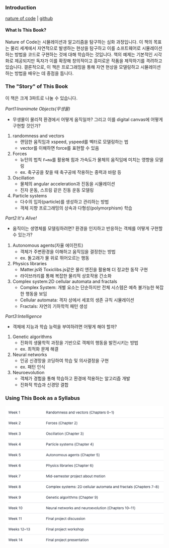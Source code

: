 ### Introduction

[nature of code](https://natureofcode.com/) | [github](https://github.com/nature-of-code/noc-book-2)

#### What Is This Book?

Nature of Code는 시뮬레이션과 알고리즘을 탐구하는 심화 과정입니다.
이 책의 목표는 물리 세계에서 자연적으로 발생하는 현상을 탐구하고 이를 소프트웨어로 시뮬레이션하는 방법을 코드로 구현하는 것에 대해 학습하는 것입니다.
책의 예제는 기본적인 시각화로 제공되지만 독자가 이를 확장해 창의적이고 흥미로운 작품을 제작하기를 격려하고 있습니다.
결론적으로, 이 책은 프로그래밍을 통해 자연 현상을 모델링하고 시뮬레이션하는 방법을 배우는 데 중점을 둡니다.

### The "Story" of This Book

이 책은 크게 3파트로 나눌 수 있습니다.

_Part1:Inanimate Objects(무생물)_

- 무생물이 물리적 환경에서 어떻게 움직일까? 그리고 이를 digital canvas에 어떻게 구현할 것인가?

1. randomness and vectors
   - 랜덤한 움직임과 xspeed, yspeed를 벡터로 모델링하는 법
   - vector를 이해하면 force를 표현할 수 있음
2. Forces
   - 뉴턴의 법칙 `F=ma`를 활용해 힘과 가속도가 물체의 움직임에 미치는 영향을 모델링
   - ex. 축구공을 찾을 때 축구공에 작용하는 중력과 바람 등
3. Oscillation
   - 물체의 angular acceleration과 진동을 시뮬레이션
   - 진자 운동, 스프링 같은 진동 운동 모델링
4. Particle systems
   - 다수의 입자(particle)를 생성하고 관리하는 방법
   - 객체 지향 프로그래밍의 상속과 다형성(polymorphism) 학습

_Part2:It's Alive!_

- 움직이는 생명체를 모델링하려면? 환경을 인지하고 반응하는 객체를 어떻게 구현할 수 있는가?

1. Autonomous agents(자율 에이전트)
   - 객체가 주변환경을 이해하고 움직임을 결정한는 방법
   - ex. 돌고래가 물 위로 뛰어오르는 행동
2. Physics libraries
   - Matter.js와 Toxiclibs.js같은 물리 엔진을 활용해 더 정교한 동작 구현
   - 라이브러리를 통해 복잡한 물리적 상호작용 간소화
3. Complex system:2D cellular automata and fractals
   - Complex System: 개별 요소는 단순하지만 전체 시스템은 예측 불가능한 복잡한 행동을 보임
   - Cellular automata: 격자 상에서 세포의 생존 규칙 시뮬레이션
   - Fractals: 자연의 기하학적 패턴 생성

_Part3:Intelligence_

- 객체에 지능과 학습 능력을 부여하려면 어떻게 해야 할까?

1. Genetic algorithms
   - 진화의 생물학적 과정을 기반으로 객체의 행동을 발전시키는 방법
   - ex. 최적화 문제 해결
2. Neural networks
   - 인공 신경망을 코딩하여 학습 및 의사결정을 구현
   - ex. 패턴 인식
3. Neuroevolution
   - 객체가 경험을 통해 학습하고 환경에 적용하는 알고리즘 개발
   - 진화적 학습과 신경망 결합

### Using This Book as a Syllabus

![alt text](image.png)
